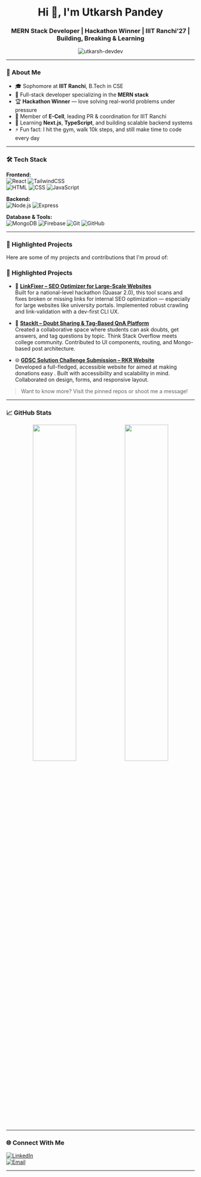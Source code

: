 <h1 align="center">Hi 👋, I'm Utkarsh Pandey</h1>
<h3 align="center">MERN Stack Developer | Hackathon Winner | IIIT Ranchi'27 | Building, Breaking & Learning</h3>

<p align="center">
  <img src="https://komarev.com/ghpvc/?username=utkarsh-devdev&label=Profile%20views&color=0e75b6&style=flat" alt="utkarsh-devdev" />
</p>

---

### 🚀 About Me
- 🎓 Sophomore at **IIIT Ranchi**, B.Tech in CSE
- 🔧 Full-stack developer specializing in the **MERN stack**
- 🏆 **Hackathon Winner** — love solving real-world problems under pressure
- 💼 Member of **E-Cell**, leading PR & coordination for IIIT Ranchi
- 🌱 Learning **Next.js**, **TypeScript**, and building scalable backend systems
- ⚡ Fun fact: I hit the gym, walk 10k steps, and still make time to code every day

---

### 🛠️ Tech Stack

**Frontend:**  
![React](https://img.shields.io/badge/-React-20232A?style=flat&logo=react) 
![TailwindCSS](https://img.shields.io/badge/-TailwindCSS-38B2AC?style=flat&logo=tailwind-css)  
![HTML](https://img.shields.io/badge/-HTML5-E34F26?style=flat&logo=html5&logoColor=white) 
![CSS](https://img.shields.io/badge/-CSS3-1572B6?style=flat&logo=css3) 
![JavaScript](https://img.shields.io/badge/-JavaScript-F7DF1E?style=flat&logo=javascript&logoColor=black)

**Backend:**  
![Node.js](https://img.shields.io/badge/-Node.js-339933?style=flat&logo=node.js&logoColor=white) 
![Express](https://img.shields.io/badge/-Express.js-000000?style=flat&logo=express&logoColor=white)

**Database & Tools:**  
![MongoDB](https://img.shields.io/badge/-MongoDB-47A248?style=flat&logo=mongodb&logoColor=white)
![Firebase](https://img.shields.io/badge/-Firebase-FFCA28?style=flat&logo=firebase&logoColor=black)
![Git](https://img.shields.io/badge/-Git-F05032?style=flat&logo=git&logoColor=white) 
![GitHub](https://img.shields.io/badge/-GitHub-181717?style=flat&logo=github) 

---

### 📌 Highlighted Projects

Here are some of my projects and contributions that I'm proud of:

### 📌 Highlighted Projects

- 🔗 **[LinkFixer – SEO Optimizer for Large-Scale Websites](https://github.com/x20surya/Quasar2.0-LinkFixer)**  
  Built for a national-level hackathon (Quasar 2.0), this tool scans and fixes broken or missing links for internal SEO optimization — especially for large websites like university portals. Implemented robust crawling and link-validation with a dev-first CLI UX. 

- 💬 **[StackIt – Doubt Sharing & Tag-Based QnA Platform](https://github.com/Aakri1134/stack-it)**  
  Created a collaborative space where students can ask doubts, get answers, and tag questions by topic. Think Stack Overflow meets college community. Contributed to UI components, routing, and Mongo-based post architecture.

- 🌐 **[GDSC Solution Challenge Submission – RKR Website](https://github.com/x20surya/rkr-gdsc-solution)**  
  Developed a full-fledged, accessible website for aimed at making donations easy . Built with accessibility and scalability in mind. Collaborated on design, forms, and responsive layout.


> Want to know more? Visit the pinned repos or shoot me a message!

---

### 📈 GitHub Stats

<p align="center">
  <img src="https://github-readme-stats.vercel.app/api?username=utkarsh-devdev&show_icons=true&theme=tokyonight" width="48%" />
  <img src="https://github-readme-streak-stats.herokuapp.com/?user=utkarsh-devdev&theme=tokyonight" width="48%" />
</p>


---

### 🌐 Connect With Me

[![LinkedIn](https://img.shields.io/badge/-LinkedIn-0077B5?style=flat&logo=linkedin)](https://www.linkedin.com/in/utkarsh-pandey-92b942292/)  
[![Email](https://img.shields.io/badge/-utkarshpandey0214@gmail.com-D14836?style=flat&logo=gmail&logoColor=white)](mailto:utkarshpandey0214@gmail.com)

---

